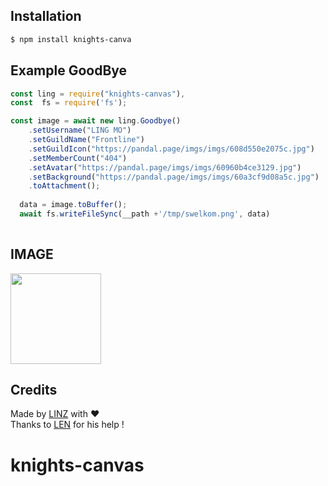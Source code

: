 ## Installation

```bash
$ npm install knights-canva
```

## Example GoodBye

```js
const ling = require("knights-canvas"),
const  fs = require('fs');

const image = await new ling.Goodbye()
    .setUsername("LING MO")
    .setGuildName("Frontline")
    .setGuildIcon("https://pandal.page/imgs/imgs/608d550e2075c.jpg")
    .setMemberCount("404")
    .setAvatar("https://pandal.page/imgs/imgs/60960b4ce3129.jpg")
    .setBackground("https://pandal.page/imgs/imgs/60a3cf9d08a5c.jpg")
    .toAttachment();
  
  data = image.toBuffer();
  await fs.writeFileSync(__path +'/tmp/swelkom.png', data)
 
```
## IMAGE 
<img src="https://pandal.page/imgs/imgs/60b0ad54166ef.jpg" height="145"></img>

## Credits

Made by [LINZ](https://github.com/Not-found-squad) with ❤️  
Thanks to [LEN](https://github.com/lenz-cmd) for his help !
# knights-canvas

